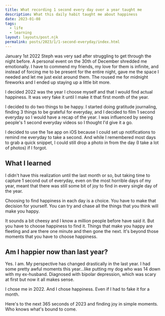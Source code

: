```yaml
---
title: What recording 1 second every day over a year taught me
description: What this daily habit taught me about happiness
date: 2023-01-08
tags:
  - life
  - learning
layout: layouts/post.njk
permalink: posts/2023/1/1-second-everyday/index.html
---
```


January 1st 2022 Steph was very sad after struggling to get through the night before. A personal event on the 30th of December shredded me emotionally. I have to commend my friends, my love for them is infinite, and instead of forcing me to be present for the entire night, gave me the space I needed and let me just exist around them. The roused me for midnight fireworks and I ended up staying up a little bit more. 

I decided 2022 was the year I choose myself and that I would find actual happiness. It was very fake it until I make it that first month of the year. 

I decided to do two things to be happy. I started doing gratitude journaling, finding 3 things to be grateful for everyday, and I decided to film 1 second everyday so I would have a recap of the year. I was influenced by seeing people's 1 second everyday videos so I thought I'd give it a go. 

I decided to use the 1se app on iOS because I could set up notifications to remind me everyday to take a second. And while I remembered most days to grab a quick snippet, I could still drop a photo in from the day (I take a lot of photos) if I forgot. 

## What I learned 

I didn't have this realization until the last month or so, but taking time to capture 1 second out of everyday, even on the most horrible days of my year, meant that there was still some bit of joy to find in every single day of the year. 

Choosing to find happiness in each day is a choice. You have to make that decision for yourself. You can try and chase all the things that you think will make you happy. 

It sounds a bit cheesy and I know a million people before have said it. But you have to choose happiness to find it. Things that make you happy are fleeting and are there one minute and then gone the next. It's beyond those moments that you have to choose happiness. 

## Am I happier now than last year?

Yes. I am. My perspective has changed drastically in the last year. I had some pretty awful moments this year...like putting my dog who was 14 down with my ex-husband. Diagnosed with bipolar depression, which was scary at first but now it all makes sense. 

I chose me in 2022. And I chose happiness. Even if I had to fake it for a month. 

Here's to the next 365 seconds of 2023 and finding joy in simple moments. Who knows what's bound to come. 